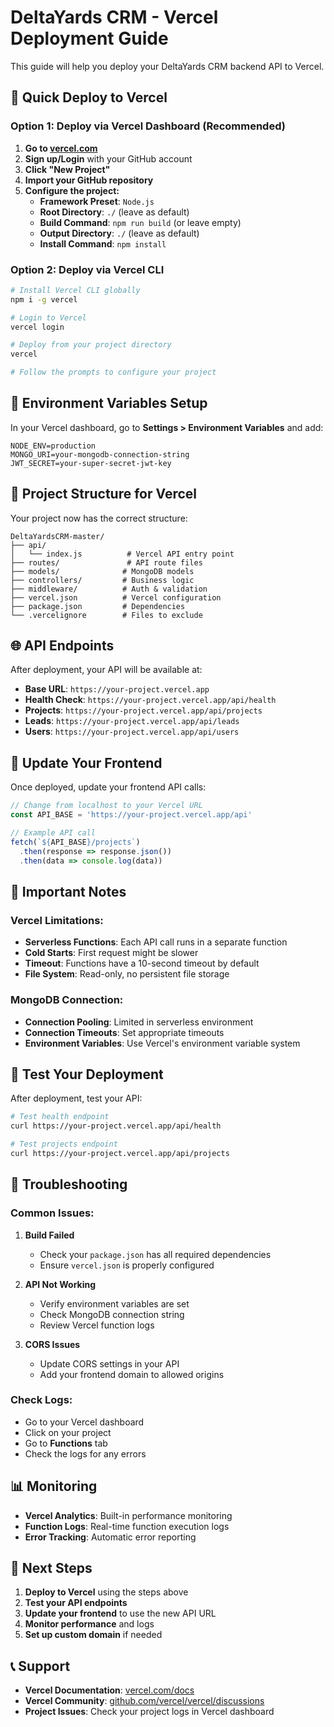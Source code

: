 # DeltaYards CRM - Vercel Deployment Guide

This guide will help you deploy your DeltaYards CRM backend API to Vercel.

## 🚀 Quick Deploy to Vercel

### Option 1: Deploy via Vercel Dashboard (Recommended)

1. **Go to [vercel.com](https://vercel.com)**
2. **Sign up/Login** with your GitHub account
3. **Click "New Project"**
4. **Import your GitHub repository**
5. **Configure the project:**
   - **Framework Preset**: `Node.js`
   - **Root Directory**: `./` (leave as default)
   - **Build Command**: `npm run build` (or leave empty)
   - **Output Directory**: `./` (leave as default)
   - **Install Command**: `npm install`

### Option 2: Deploy via Vercel CLI

```bash
# Install Vercel CLI globally
npm i -g vercel

# Login to Vercel
vercel login

# Deploy from your project directory
vercel

# Follow the prompts to configure your project
```

## 🔧 Environment Variables Setup

In your Vercel dashboard, go to **Settings > Environment Variables** and add:

```
NODE_ENV=production
MONGO_URI=your-mongodb-connection-string
JWT_SECRET=your-super-secret-jwt-key
```

## 📁 Project Structure for Vercel

Your project now has the correct structure:

```
DeltaYardsCRM-master/
├── api/
│   └── index.js          # Vercel API entry point
├── routes/               # API route files
├── models/              # MongoDB models
├── controllers/         # Business logic
├── middleware/          # Auth & validation
├── vercel.json          # Vercel configuration
├── package.json         # Dependencies
└── .vercelignore        # Files to exclude
```

## 🌐 API Endpoints

After deployment, your API will be available at:

- **Base URL**: `https://your-project.vercel.app`
- **Health Check**: `https://your-project.vercel.app/api/health`
- **Projects**: `https://your-project.vercel.app/api/projects`
- **Leads**: `https://your-project.vercel.app/api/leads`
- **Users**: `https://your-project.vercel.app/api/users`

## 🔄 Update Your Frontend

Once deployed, update your frontend API calls:

```javascript
// Change from localhost to your Vercel URL
const API_BASE = 'https://your-project.vercel.app/api'

// Example API call
fetch(`${API_BASE}/projects`)
  .then(response => response.json())
  .then(data => console.log(data))
```

## 🚨 Important Notes

### Vercel Limitations:
- **Serverless Functions**: Each API call runs in a separate function
- **Cold Starts**: First request might be slower
- **Timeout**: Functions have a 10-second timeout by default
- **File System**: Read-only, no persistent file storage

### MongoDB Connection:
- **Connection Pooling**: Limited in serverless environment
- **Connection Timeouts**: Set appropriate timeouts
- **Environment Variables**: Use Vercel's environment variable system

## 🧪 Test Your Deployment

After deployment, test your API:

```bash
# Test health endpoint
curl https://your-project.vercel.app/api/health

# Test projects endpoint
curl https://your-project.vercel.app/api/projects
```

## 🔧 Troubleshooting

### Common Issues:

1. **Build Failed**
   - Check your `package.json` has all required dependencies
   - Ensure `vercel.json` is properly configured

2. **API Not Working**
   - Verify environment variables are set
   - Check MongoDB connection string
   - Review Vercel function logs

3. **CORS Issues**
   - Update CORS settings in your API
   - Add your frontend domain to allowed origins

### Check Logs:
- Go to your Vercel dashboard
- Click on your project
- Go to **Functions** tab
- Check the logs for any errors

## 📊 Monitoring

- **Vercel Analytics**: Built-in performance monitoring
- **Function Logs**: Real-time function execution logs
- **Error Tracking**: Automatic error reporting

## 🎯 Next Steps

1. **Deploy to Vercel** using the steps above
2. **Test your API endpoints**
3. **Update your frontend** to use the new API URL
4. **Monitor performance** and logs
5. **Set up custom domain** if needed

## 📞 Support

- **Vercel Documentation**: [vercel.com/docs](https://vercel.com/docs)
- **Vercel Community**: [github.com/vercel/vercel/discussions](https://github.com/vercel/vercel/discussions)
- **Project Issues**: Check your project logs in Vercel dashboard
